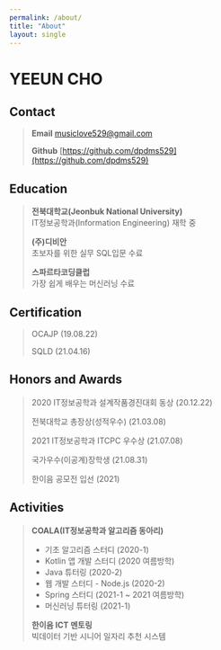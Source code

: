 ```yaml
---
permalink: /about/
title: "About"
layout: single
---
```


# YEEUN CHO
## Contact
> __Email__ musiclove529@gmail.com  
> 
> __Github__ [https://github.com/dpdms529](https://github.com/dpdms529)  
  
## Education
> __전북대학교(Jeonbuk National University)__  
> IT정보공학과(Information Engineering) 재학 중  
> 
> __(주)디비안__  
> 초보자를 위한 실무 SQL입문 수료  
> 
> __스파르타코딩클럽__  
> 가장 쉽게 배우는 머신러닝 수료  
    
## Certification
> OCAJP (19.08.22)  
> 
> SQLD (21.04.16)  
  
## Honors and Awards
> 2020 IT정보공학과 설계작품경진대회 동상 (20.12.22)  
> 
> 전북대학교 총장상(성적우수) (21.03.08)  
> 
> 2021 IT정보공학과 ITCPC 우수상 (21.07.08)  
> 
> 국가우수(이공계)장학생 (21.08.31)  
> 
> 한이음 공모전 입선 (2021)  
  
## Activities
> __COALA(IT정보공학과 알고리즘 동아리)__
> - 기초 알고리즘 스터디 (2020-1)  
> - Kotlin 앱 개발 스터디 (2020 여름방학)  
> - Java 튜터링 (2020-2)  
> - 웹 개발 스터디 - Node.js (2020-2)  
> - Spring 스터디 (2021-1 ~ 2021 여름방학)  
> - 머신러닝 튜터링 (2021-1)  
> 
> __한이음 ICT 멘토링__  
> 빅데이터 기반 시니어 일자리 추천 시스템  
